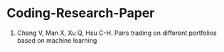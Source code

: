 # Coding-Research-Paper

1. Chang V, Man X, Xu Q, Hsu C-H. Pairs trading on different portfolios based on machine learning